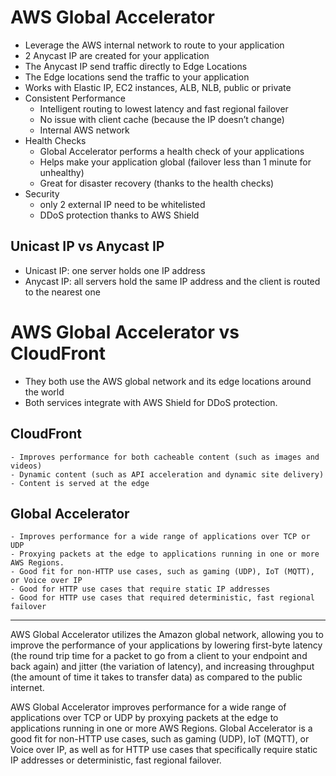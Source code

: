 # AWS Global Accelerator

- Leverage the AWS internal network to route to your application
- 2 Anycast IP are created for your application
- The Anycast IP send traffic directly to Edge Locations
- The Edge locations send the traffic to your application
- Works with Elastic IP, EC2 instances, ALB, NLB, public or private
- Consistent Performance
    - Intelligent routing to lowest latency and fast regional failover
    - No issue with client cache (because the IP doesn’t change)
    - Internal AWS network
- Health Checks
    - Global Accelerator performs a health check of your applications
    - Helps make your application global (failover less than 1 minute for unhealthy)
    - Great for disaster recovery (thanks to the health checks)
- Security
    - only 2 external IP need to be whitelisted
    - DDoS protection thanks to AWS Shield

## Unicast IP vs Anycast IP
- Unicast IP: one server holds one IP address
- Anycast IP: all servers hold the same IP address and the client is routed to the nearest one


# AWS Global Accelerator vs CloudFront

- They both use the AWS global network and its edge locations around the world
- Both services integrate with AWS Shield for DDoS protection.
## CloudFront
    - Improves performance for both cacheable content (such as images and videos)
    - Dynamic content (such as API acceleration and dynamic site delivery)
    - Content is served at the edge
## Global Accelerator
    - Improves performance for a wide range of applications over TCP or UDP
    - Proxying packets at the edge to applications running in one or more AWS Regions.
    - Good fit for non-HTTP use cases, such as gaming (UDP), IoT (MQTT), or Voice over IP
    - Good for HTTP use cases that require static IP addresses
    - Good for HTTP use cases that required deterministic, fast regional failover

________________________
AWS Global Accelerator utilizes the Amazon global network, allowing you to improve the performance of your applications by lowering first-byte latency (the round trip time for a packet to go from a client to your endpoint and back again) and jitter (the variation of latency), and increasing throughput (the amount of time it takes to transfer data) as compared to the public internet.

AWS Global Accelerator improves performance for a wide range of applications over TCP or UDP by proxying packets at the edge to applications running in one or more AWS Regions. Global Accelerator is a good fit for non-HTTP use cases, such as gaming (UDP), IoT (MQTT), or Voice over IP, as well as for HTTP use cases that specifically require static IP addresses or deterministic, fast regional failover.